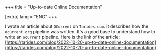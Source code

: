 +++
title = "Up-to-date Online Documentation"

[extra]
lang = "ENG"
+++

I wrote an article about `OCurrent` on `Tarides.com`. It describes how the `ocurrent.org` pipeline was written. It's a good base to understand how to write an `ocurrent` pipeline.
Here is the link of the article: [https://tarides.com/blog/2022-10-20-up-to-date-online-documentation](https://tarides.com/blog/2022-10-20-up-to-date-online-documentation)

<!--

## Into the Fire

The OCaml ecosystem relies on various resources and infrastructure such as [ocaml.org](https://ocaml.org), [OCaml Docker images](https://hub.docker.com/r/ocaml/opam), [ocaml-repo-ci](http://check.ocamllabs.io/), that are built and deployed using [OCurrent](ocurrent.org). OCurrent is a library to express workflows and keep things up to date. As many of these projects are created using the same technology, it was interesting to centralise the documentation as it was spread throughout the various repositories. This post is about how we used OCurrent itself to automate this problem. We think it might also demonstrate how you can use OCurrent to automate some of yours!

## Can't Keep My Eyes Off You

Before digging into the logic, it's essential to thoroughly define the problems in the documentation. The first problem was that the documentation lives in many GitHub repositories. Indeed, to make sure we update it whenever we modify the associated code, we keep the documentation closest to the code. The result is a repository organisation like this:

![Tracking](/2022/ocurrent/tracker.png)

It's not a good judgement to count on humans' actions to monitor changes in all these repositories. As they fluctuate on their own time, we can't expect maintainers to backport documentation changes to the `ocurrent.org` website for each modification. To say it more technically, we need to track many files and keep them up to date. These actions should also update incrementally which matches with OCurrent nicely.

In addition, this documentation needs to stay up to date. Even if we centralise the documentation automatically, we must rebuild it regularly and fetch the changes from the repositories we track. Otherwise, the documentation will start to be outdated quickly. This is the opposite of what we want.

Furthermore, the system has to scale and be updated easily. Indeed, we would like to have the possibility to introduce new documents and repositories without having to install more applications. For instance, it would be beneficial to simply make a pull request somewhere.

In the next section, we will focus on the OCurrent pipeline design, which will automate our tasks and solve these problems.

## Here I Dreamt I Was an Architect

The project is composed of several blocks we want to write to achieve our work:
- Fetch files from GitHub
- Rebuild a subset of the code
- Make the system modular
- Store and deploy the data easily

One aspect that will make our work a bit easier is to have it all concentrated in the same place, GitHub. As OCurrent provides a plugin to fetch information from GitHub, `current_github`, we don't have to worry about it. Furthermore, everything is cached thanks to OCurrent itself. We don't have to care about the incremental build. The only requirement is wisely choosing the data we want to cache.

Our architecture uses a `trackers.yml` file describing how the pipeline should interact with our heterogeneous repositories. It describes the files we want to track and where we would like them in the final website structure. The configuration gives a way to achieve modularity at a low cost, as we only have to open a PR on the repository that contains the tracker file to update them. Additionally, it allows us to track the repositories we want quickly. Once it's followed, we don't have to worry about the monitoring, as OCurrent can be set to rebuild stuff at the regular cycle. In our case, we want to control every week that the code hasn't mutated. In the present version of `trackers.yml`, we can specify the files we want to copy and the indexes we want to create to build our structure. This file is stored in the repository on which the `GitHub App` is installed.

Another critical component in the architecture is handling new files from the remote repository and integrating them into the website structure. This element is in charge of moving the piece from one part of the system to another. Moreover, it will have to ensure the paths are consistent and fail if not.

The last item must push the code to a specific Git repository because we decided to use `GitHub Pages` to store the website. To avoid issues with account management, it needs `ssh` to get access to a specific repository.

In the end, the pipeline design would look like this:
![Pipeline](/2022/ocurrent/pipeline.png)

Now that we have our workflow let's see how it is implemented in practice!

## This is How We Do It

In this section, we will focus on the way to implement this infrastructure. We won't view all the elements in detail, but we will try to concentrate on the most important ones, like how to create a custom `ocurrent` component and chain them together to build a pipeline.

### `current_github`

Let's focus on a standard structure in an OCurrent project: the way to get the HEAD of a branch on GitHub and fetch the commit with Git. In the related code, we find the HEAD, then ask GitHub to give us information about the HEAD commit on the default branch and finally get the content with Git (it returns the related commit):

```ocaml
let fetch_commit ~github ~repo () =
  let head = Current_github.API.head_commit GitHub repo in
  let commit_id =
    Current.map Current_github.Api.Commit.id head
  in
  let commit =
    Current_git.fetch commit_id
  in
  commit

let main =
  let github = (* GitHub App code *) in
  let commit = fetch_commit ~github ~repo () in
  (* Use the commit code *)
```

The documentation of `current_github` and `current_git` is available [online](https://www.ocurrent.org/ocurrent/index.html).

### Fetching the Files

As we know how to extract data from GitHub, applying the process to various repositories will be easy. It can be noticed that the `commit` element is of type `Commit.t Current.t`. To work with `Current.t`, we need to "unwrap" the object with specific functions like `map` and `bind`. This post does not present how to load the content from a `Yaml` file. We assume that we get a `selection list Current.t`, where `selection` is defined as:

```ocaml
type selection = {
  repo : string;
  commit : Current_git.Commit.t Current.t;
  files : 'a list;
}
```

It contains the source repository, the commit associated with the specified branch, and the list of files to monitor from this repository.

To `git clone` the content, we must apply the `fetch_commit` function.

### Copy the Content

In this subsection, we will see how we can define a custom component and how to make it interact with the rest of our code.

The component is in charge of fetching the content of the files from the source directory and storing it in memory. To trigger the action only when the content changes, we will define a `Current_cache` element. Thanks to OCurrent, the content is cached and only rebuilt on change or request.

It manipulates some `File.info` (source, destination, ...) and produces a `File.t` when the content is read. `File.t` is simply a:

```ocaml
type File.t = {
    metadata: File.info;
    content: string list;
}
```

Our file is represented as a `string list`, as we need to be able to add more information. We know the size of the files is limited, so it is not an issue for us.
The component is defined as a `Current_cache.BUILDER` with whom the signature looks like this:

```ocaml
module type BUILDER = sig

type context

module Key : sig
  type t
  val digest:
end

module Value : sig
    type t
    val marshall : t -> string
    val unmarshall : string -> t
end

val build :
    context ->
    Current.Job.t ->
    Key.t ->
    Value.t Current.or_error Lwt.t
end
```

As the `Value` and the `Key` modules only use functions to manipulate `JSON`, we can focus on the `build` function definition:

```ocaml
  let build files job { Key.commit; Key.repo; _ } =
    Current.Job.start job ~level:Current.Level.Average >>= fun () ->
    Current_git.with_checkout ~job commit @@ fun dir ->
    extract ~job ~dir repo files
    >>= Lwt_result.return
```

It creates a temporary directory with the content fetched from Git. Then, it extracts the data as a `File.t` and returns the result. The interesting detail here is `Current_git.with_checkout fn`. It is used to copy our code somewhere in the system temporarily. `Current.Job.start` is just some boilerplate code to start a job asynchronously.

Consequently, we can give the builder a functor to construct our cache system. Moreover, we create a function associated with it thanks to the `Content` module newly created:
```ocaml
module Content = Current_cache.Make (Content)

let weekly = Current_cache.Schedule.v ~valid_for:(Duration.of_day 7) ()

let fetch ~repo ~ commit files =
  Current.component "fetch-doc" |>
  let> commit = commit in
  Content.get ~schedule:weekly files
    {content.Key.repo; Content.Key.commit }
```

We specify the date when the cache is invalidated to trigger the rebuild at least every week.

### Build & Deploy

In this last subsection, we discuss how to write all the files stored in the cache to the right place in the filesystem. We use `hugo` to build the website and `git` with `ssh` to deploy it. As we expect the information to be cached, we build a `Current_cache` module again, where the `build` function is:

```ocaml
let build { files; indexes; conf } job { Key.commit; _ } =
    Current.Job.start job ~level:Current.Level.Average >>= fun () ->
    Current_git.with_checkout ~job commit @@ fun dir ->
    write_all job dir files indexes >>= fun () ->
    Lwt_result.bind (hugo ~cwd:dir job) (fun () ->
        let f cwd =
          let commit = Current_git.Commit.hash commit in
          deploy_over_git ~cwd ~job ~conf dir commit
        in
        Current.Process.with_tmpdir f)
```

In this context, the pipeline creates an `indexes` file as `_index.md`. It's used by Hugo to build the directory structure. This function uses the same `Current_git.checkout` process to create a temporary directory containing the website's skeleton. All the work is done in the `deploy_over_git` function, but this is not relevant to go further in detail. The component writes all the `File.t.content` to the destination specified in their metadata. Once we have successfully written them, we generate the website with `hugo --minify --output-dir=public/`. Last but not least, we copy the content of the `public` repository to a fresh temporary one, so we can add the files with a `git init` and push our work to GitHub. Finally, on the target repository, GitHub Pages will deploy the website.

And voila, our website is up-to-date and online!

## Happy Together

This blog post has described how we handle our distributed documentation and centralise it on our website. We have seen how to use some `Current_*` plugins and how to write our own. It was also the occasion to speak about various OCurrent structures.

If you are curious, you can check the code in the [ocurrent/ocurrent.org](https://github.com/ocurrent/ocurrent.org) repository. Feel free to look at the [ocurrent.org](https://ocurrent.org) built with this pipeline. The description of the pipeline is also available in the [bin](https://github.com/ocurrent/ocurrent.org/tree/master/bin) repository. -->
